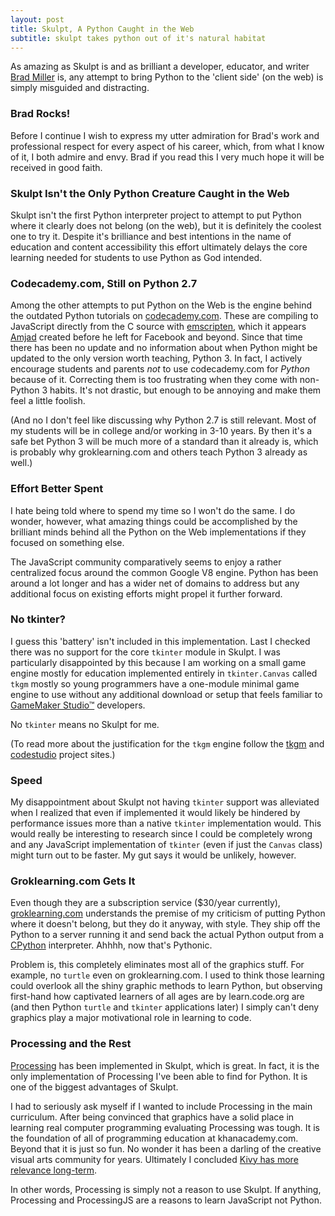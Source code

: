 ```yaml
---
layout: post
title: Skulpt, A Python Caught in the Web
subtitle: skulpt takes python out of it's natural habitat
---
```


As amazing as Skulpt is and as brilliant a developer, educator, and writer
[Brad Miller](https://github.com/bnmnetp) is, any attempt to bring Python
to the 'client side' (on the web) is simply misguided and distracting.

### Brad Rocks!

Before I continue I wish to express my utter admiration for Brad's
work and professional respect for every aspect of his career, which,
from what I know of it, I both admire and envy. Brad if you read this
I very much hope it will be received in good faith.

### Skulpt Isn't the Only Python Creature Caught in the Web

Skulpt isn't the first Python interpreter project to attempt to put Python
where it clearly does not belong (on the web), but it is definitely the
coolest one to try it. Despite it's brilliance and best intentions in
the name of education and content accessibility this effort ultimately
delays the core learning needed for students to use Python as God intended.

### Codecademy.com, Still on Python 2.7

Among the other attempts to put Python on the Web
is the engine behind the outdated Python tutorials on
[codecademy.com](http://www.codecademy.com/tracks/python). These
are compiling to JavaScript directly from the C source with
[emscripten](http://kripken.github.io/emscripten-site/), which it appears
[Amjad](https://twitter.com/amasad) created before he left for Facebook
and beyond. Since that time there has been no update and no information
about when Python might be updated to the only version worth teaching,
Python 3. In fact, I actively encourage students and parents *not* to
use codecademy.com for *Python* because of it. Correcting them is too
frustrating when they come with non-Python 3 habits. It's not drastic,
but enough to be annoying and make them feel a little foolish.

(And no I don't feel like discussing why Python 2.7 is still
relevant. Most of my students will be in college and/or working
in 3-10 years. By then it's a safe bet Python 3 will be much more of a
standard than it already is, which is probably why groklearning.com and
others teach Python 3 already as well.)

### Effort Better Spent

I hate being told where to spend my time so I won't do the same. I
do wonder, however, what amazing things could be accomplished by the brilliant 
minds behind all the Python on the Web implementations if they focused on
something else. 

The JavaScript community comparatively seems to enjoy a rather centralized
focus around the common Google V8 engine. Python has been around a lot
longer and has a wider net of domains to address but any additional
focus on existing efforts might propel it further forward.

### No tkinter?

I guess this 'battery' isn't included in this implementation. Last I
checked there was no support for the core `tkinter` module in Skulpt.
I was particularly disappointed by this because I am working on a small
game engine mostly for education implemented entirely in `tkinter.Canvas`
called `tkgm` mostly so young programmers have a one-module minimal
game engine to use without any additional download or setup that feels
familiar to [GameMaker Studio&trade;](http://yoyogames.com) developers.

No `tkinter` means no Skulpt for me.

(To read more about the justification for the `tkgm` engine
follow the [tkgm](http://github.com/skilstak/tkgm) and
[codestudio](http://github.com/skilstak/codestudio) project sites.)

### Speed

My disappointment about Skulpt not having `tkinter` support was alleviated
when I realized that even if implemented it would likely be hindered by
performance issues more than a native `tkinter` implementation would. This
would really be interesting to research since I could be completely wrong
and any JavaScript implementation of `tkinter` (even if just the `Canvas`
class) might turn out to be faster. My gut says it would be unlikely,
however.

### Groklearning.com Gets It

Even though they are a subscription service ($30/year currently),
[groklearning.com](http://groklearning.com) understands the
premise of my criticism of putting Python where it doesn't belong,
but they do it anyway, with style. They ship off the Python to a
server running it and send back the actual Python output from a
[CPython](http://en.wikipedia.org/wiki/CPython) interpreter. Ahhhh,
now that's Pythonic.

Problem is, this completely eliminates most all of the graphics stuff. For
example, no `turtle` even on groklearning.com. I used to think those
learning could overlook all the shiny graphic methods to learn Python, but
observing first-hand how captivated learners of all ages are by
learn.code.org are (and then Python `turtle` and `tkinter` applications
later) I simply can't deny graphics play a major motivational role in
learning to code.

### Processing and the Rest

[Processing](http://processing.org) has been implemented in Skulpt, which is
great. In fact, it is the only implementation of Processing I've been able
to find for Python. It is one of the biggest advantages of Skulpt.

I had to seriously ask myself if I wanted to include Processing in the
main curriculum. After being convinced that graphics have a solid place in
learning real computer programming evaluating Processing was tough.  It is
the foundation of all of programming education at khanacademy.com. Beyond
that it is just so fun. No wonder it has been a darling of the creative
visual arts community for years. Ultimately I concluded [Kivy has more
relevance long-term](http://robs.io/kivy-or-processing).

In other words, Processing is simply not a reason to use Skulpt. If
anything, Processing and ProcessingJS are a reasons to learn JavaScript
not Python.
